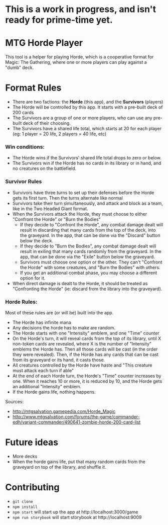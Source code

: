 # This is a work in progress, and isn't ready for prime-time yet.

# MTG Horde Player

This tool is a helper for playing Horde, which is a cooperative format for Magic: The Gathering, where one or more players can play against a "dumb" deck.

# Format Rules

- There are two factions: the **Horde** (this app), and the **Survivors** (players)
- The Horde will be controlled by this app. It starts with a pre-built deck of 200 cards
- The Survivors are a group of one or more players, who can use any pre-built deck of their choosing.
- The Survivors have a shared life total, which starts at 20 for each player (eg: 1 player = 20 life, 2 players = 40 life, etc)

### Win conditions:
- The Horde wins if the Survivors' shared life total drops to zero or below.
- The Survivors win if the Horde has no cards in its library or in hand, and no creatures on the battlefield.

### Survivor Rules
- Survivors have three turns to set up their defenses before the Horde gets its first turn. Then the turns alternate like normal
- Survivors take their turn simultaneously, and attack and block as a team, like in the Two Headed Giant format.
- When the Survivors attack the Horde, they must choose to either "Confront the Horde" or "Burn the Bodies"
  - If they decide to "Confront the Horde", any combat damage dealt will result in discarding that many cards from the top of the deck, into the graveyard. In the app, that can be done via the "Discard" button below the deck.
  - If they decide to "Burn the Bodies", any combat damage dealt will result in exiling that many cards randomly from the graveyard. In the app, that can be done via the "Exile" button below the graveyard.
  - Survivors must choose one option or the other. They can't "Confront the Horde" with some creatures, and "Burn the Bodies" with others.
  - If you get an additional combat phase, you may choose a different option for it.
- When direct damage is dealt to the Horde, it should be treated as "Confronting the Horde" (ie: discard from the library into the graveyard).

### Horde Rules:
Most of these rules are (or will be) built into the app.
- The Horde has infinite mana
- Any decisions the horde has to make are random.
- The Horde starts with one "Intensity" emblem, and one "Time" counter
- On the Horde's turn, it will reveal cards from the top of its library, until X non-token cards are revealed, where X is the number of "Intensity" emblems the Horde has. Then all those cards will be cast (in the order they were revealed). Then, if the Horde has any cards that can be cast from its graveyard or its hand, it casts those.
- All creatures controlled by the Horde have haste and "This creature must attack each turn if able"
- At the end of each Horde turn, the Horde's "Time" counter increases by one. When it reaches 10 or more, it is reduced by 10, and the Horde gets an additional "Intensity" emblem.
- If the Horde gains life, nothing happens.

Sources:
- http://mtgsalvation.gamepedia.com/Horde_Magic
- http://www.mtgsalvation.com/forums/the-game/commander-edh/variant-commander/490641-zombie-horde-200-card-list

# Future ideas

- More decks
- When the horde gains life, put that many random cards from the graveyard on top of the library, and shuffle it.

# Contributing

- `git clone`
- `npm install`
- `npm start` will start up the app at http://localhost:3000/game
- `npm run storybook` will start storybook at http://localhost:9009
